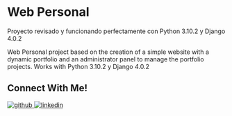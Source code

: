 # Web Personal

Proyecto revisado y funcionando perfectamente con Python 3.10.2 y Django 4.0.2

Web Personal project based on the creation of a simple website with a dynamic portfolio and an administrator panel to manage the portfolio projects. Works with Python 3.10.2 y Django 4.0.2

## Connect With Me! 

<a href="https://github.com/fcrespo8" target="_blank">
<img src=https://img.shields.io/badge/github-%2324292e.svg?&style=for-the-badge&logo=github&logoColor=white alt=github style="margin-bottom: 5px;" />
</a>
<a href="https://linkedin.com/in/crespo-francisco" target="_blank">
<img src=https://img.shields.io/badge/linkedin-%231E77B5.svg?&style=for-the-badge&logo=linkedin&logoColor=white alt=linkedin style="margin-bottom: 5px;" />
</a>  
</div>  
  
